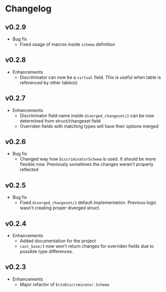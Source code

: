 # Changelog

## v0.2.9

* Bug fix
    * Fixed usage of macros inside `schema` definition

## v0.2.8

* Enhancements
    * Discriminator can now be a `virtual` field. This is useful when table is referenced by other table(s)

## v0.2.7

* Enhancements
    * Discriminator field name inside `diverged_changeset/2` can be now determined from struct/changeset field
    * Overriden fields with matching types will have their options merged

## v0.2.6

* Bug fix
    * Changed way how `DiscriminatorSchema` is used. It should be more flexible now. Previously sometimes the changes
      weren't properly reflected

## v0.2.5

* Bug fix
    * Fixed `diverged_changeset/2` default implementation. Previous logic wasn't creating proper diverged struct.

## v0.2.4

* Enhancements
    * Added documentation for the project
    * `cast_base/3` now won't return changes for overriden fields due to possible type differences.

## v0.2.3

* Enhancements
    * Major refactor of `EctoDiscriminator.Schema`